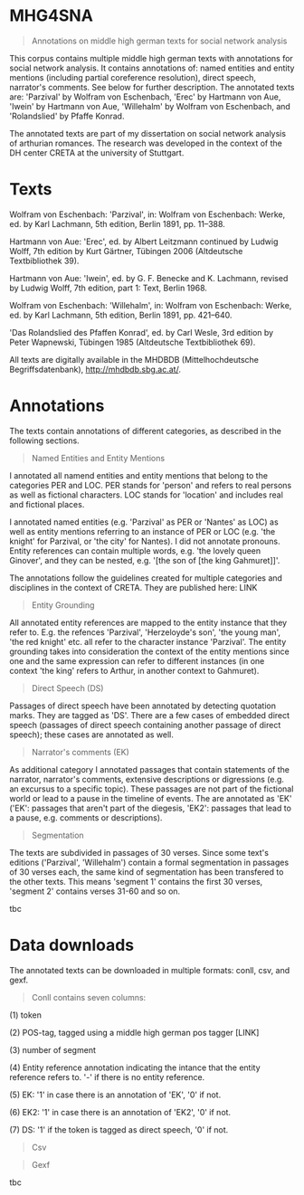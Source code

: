 # MHG4SNA
>Annotations on middle high german texts for social network analysis

This corpus contains multiple middle high german texts with annotations for social network analysis. 
It contains annotations of: named entities and entity mentions (including partial coreference resolution), direct speech, narrator's comments. See below for further description.
The annotated texts are: 'Parzival' by Wolfram von Eschenbach, 'Erec' by Hartmann von Aue, 'Iwein' by Hartmann von Aue, 'Willehalm' by Wolfram von Eschenbach, and 'Rolandslied' by Pfaffe Konrad.

The annotated texts are part of my dissertation on social network analysis of arthurian romances. The research was developed in the context of the DH center CRETA at the university of Stuttgart.

# Texts
Wolfram von Eschenbach: 'Parzival', in: Wolfram von Eschenbach: Werke, ed. by Karl Lachmann, 5th edition, Berlin 1891, pp. 11–388.

Hartmann von Aue: 'Erec', ed. by Albert Leitzmann continued by Ludwig Wolff, 7th edition by Kurt Gärtner, Tübingen 2006 (Altdeutsche Textbibliothek 39).

Hartmann von Aue: 'Iwein', ed. by G. F. Benecke and K. Lachmann, revised by Ludwig Wolff, 7th edition, part 1: Text, Berlin 1968.

Wolfram von Eschenbach: 'Willehalm', in: Wolfram von Eschenbach: Werke, ed. by Karl Lachmann, 5th edition, Berlin 1891, pp. 421–640.

'Das Rolandslied des Pfaffen Konrad', ed. by Carl Wesle, 3rd edition by Peter Wapnewski, Tübingen 1985 (Altdeutsche Textbibliothek 69).

All texts are digitally available in the MHDBDB (Mittelhochdeutsche Begriffsdatenbank), http://mhdbdb.sbg.ac.at/.

# Annotations

The texts contain annotations of different categories, as described in the following sections.

>Named Entities and Entity Mentions

I annotated all namend entities and entity mentions that belong to the categories PER and LOC.
PER stands for 'person' and refers to real persons as well as fictional characters. 
LOC stands for 'location' and includes real and fictional places.

I annotated named entities (e.g. 'Parzival' as PER or 'Nantes' as LOC) as well as entity mentions referring to an instance of PER or LOC (e.g. 'the knight' for Parzival, or 'the city' for Nantes). I did not annotate pronouns.
Entity references can contain multiple words, e.g. 'the lovely queen Ginover', and they can be nested, e.g. '[the son of [the king Gahmuret]]'.

The annotations follow the guidelines created for multiple categories and disciplines in the context of CRETA. They are published here: LINK 

>Entity Grounding

All annotated entity references are mapped to the entity instance that they refer to. 
E.g. the refences 'Parzival', 'Herzeloyde's son', 'the young man', 'the red knight' etc. all refer to the character instance 'Parzival'.
The entity grounding takes into consideration the context of the entity mentions since one and the same expression can refer to different instances (in one context 'the king' refers to Arthur, in another context to Gahmuret).

>Direct Speech (DS)

Passages of direct speech have been annotated by detecting quotation marks. They are tagged as 'DS'.
There are a few cases of embedded direct speech (passages of direct speech containing another passage of direct speech); these cases are annotated as well.

>Narrator's comments (EK)

As additional category I annotated passages that contain statements of the narrator, narrator's comments, extensive descriptions or digressions (e.g. an excursus to a specific topic). These passages are not part of the fictional world or lead to a pause in the timeline of events. The are annotated as 'EK' ('EK': passages that aren't part of the diegesis, 'EK2': passages that lead to a pause, e.g. comments or descriptions).

>Segmentation

The texts are subdivided in passages of 30 verses. Since some text's editions ('Parzival', 'Willehalm') contain a formal segmentation in passages of 30 verses each, the same kind of segmentation has been transfered to the other texts. This means 'segment 1' contains the first 30 verses, 'segment 2' contains verses 31-60 and so on.

tbc

# Data downloads

The annotated texts can be downloaded in multiple formats: conll, csv, and gexf.

>Conll contains seven columns:

(1) token

(2) POS-tag, tagged using a middle high german pos tagger [LINK]

(3) number of segment

(4) Entity reference annotation indicating the intance that the entity reference refers to. '-' if there is no entity reference.

(5) EK: '1' in case there is an annotation of 'EK', '0' if not.

(6) EK2: '1' in case there is an annotation of 'EK2', '0' if not.

(7) DS: '1' if the token is tagged as direct speech, '0' if not.

>Csv

>Gexf

tbc
